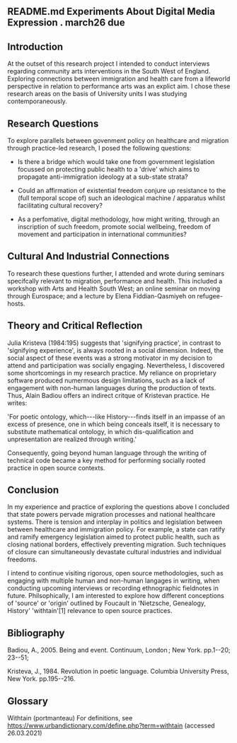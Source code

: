
README.md Experiments About Digital Media Expression . march26 due 
------------------------------------------------------------------



Introduction
------------

At the outset of this research project I intended to conduct interviews regarding community arts interventions in the South West of England. Exploring connections between immigration and health care from a lifeworld perspective in relation to performance arts was an explict aim. I chose these research areas on the basis of University units I was studying contemporaneously.



Research Questions
------------------

To explore parallels between govenment policy on healthcare and migration through practice-led research, I posed the following questions:

- Is there a bridge which would take one from government legislation focussed on protecting public health to a 'drive' which aims to propagate anti-immigration ideology at a sub-state strata?

- Could an affirmation of existential freedom conjure up resistance to the (full temporal scope of) such an ideological machine / apparatus whilst facilitating cultural recovery?

-  As a perfomative, digital methodology, how might writing, through an inscription of such freedom, promote social wellbeing, freedom of movement and participation in international communities? 



Cultural And Industrial Connections
-----------------------------------

To research these questions further, I attended and wrote during seminars specifcally relevant to migration, performance and health. This included a workshop with Arts and Health South West; an online seminar on moving through Eurospace; and a lecture by Elena Fiddian-Qasmiyeh on refugee-hosts.



Theory and Critical Reflection
------------------------------

Julia Kristeva (1984:195) suggests that 'signifying practice', in contrast to 'signifying experience', is always rooted in a social dimension. Indeed, the social aspect of these events was a strong motivator in my decision to attend and participation was socially engaging. Nevertheless, I discovered some shortcomings in my research practice. My reliance on proprietary software produced numermous design limitations, such as a lack of engagement with non-human languages during the production of texts. Thus, Alain Badiou offers an indirect critque of Kristevan practice. He writes:

'For poetic ontology, which---like History---finds itself in an impasse of an excess of presence, one in which being conceals itself, it is necessary to substitute mathematical ontology, in which dis-qualification and unpresentation are realized through writing.'


Consequently, going beyond human language through the writing of technical code became a key method for performing socially rooted practice in open source contexts.



Conclusion
----------

In my experience and practice of exploring the questions above I concluded that state powers pervade migration processes and national healthcare systems. There is tension and interplay in politics and legislation between between healthcare and immigration policy. For example, a state can ratify and ramify emergency legislation aimed to protect public health, such as closing national borders, effectively preventing migration. Such techniques of closure can simultaneously devastate cultural industries and individual freedoms.

I intend to continue visiting rigorous, open source methodologies, such as engaging with multiple human and non-human langages in writing, when conducting upcoming interviews or recording ethnographic fieldnotes in future. Philsophically, I am interested to explore how different conceptions of 'source' or 'origin' outlined by Foucault in 'Nietzsche, Genealogy, History' 'withtain'[1] relevance to open source practices.



Bibliography
------------

Badiou, A., 2005. Being and event. Continuum, London ; New York. pp.1--20; 23--51;

Kristeva, J., 1984. Revolution in poetic language. Columbia University Press, New York. pp.195--216.



Glossary
--------

Withtain (portmanteau)
	 For definitions, see https://www.urbandictionary.com/define.php?term=withtain (accessed 26.03.2021)
